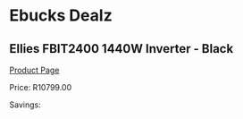 
# Ebucks Dealz
## Ellies FBIT2400 1440W Inverter - Black
[Product Page](https://www.ebucks.com/web/shop/productSelected.do?prodId=1234830352&catId=854105660)

Price: R10799.00

Savings: 


	